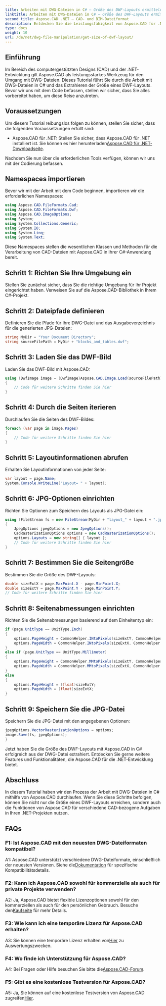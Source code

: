 ```yaml
---
title: Arbeiten mit DWG-Dateien in C# – Größe des DWF-Layouts ermitteln
linktitle: Arbeiten mit DWG-Dateien in C# – Größe des DWF-Layouts ermitteln
second_title: Aspose.CAD .NET – CAD- und BIM-Dateiformat
description: Entdecken Sie die Leistungsfähigkeit von Aspose.CAD für .NET beim Umgang mit DWG-Dateien. Erfahren Sie, wie Sie mit C# mühelos DWF-Layoutgrößen extrahieren.
type: docs
weight: 10
url: /de/net/dwg-file-manipulation/get-size-of-dwf-layout/
---
```

## Einführung

Im Bereich des computergestützten Designs (CAD) und der .NET-Entwicklung gilt Aspose.CAD als leistungsstarkes Werkzeug für den Umgang mit DWG-Dateien. Dieses Tutorial führt Sie durch die Arbeit mit DWG-Dateien in C# und das Extrahieren der Größe eines DWF-Layouts. Bevor wir uns mit dem Code befassen, stellen wir sicher, dass Sie alles vorbereitet haben, um diese Reise anzutreten.

## Voraussetzungen

Um diesem Tutorial reibungslos folgen zu können, stellen Sie sicher, dass die folgenden Voraussetzungen erfüllt sind:

-  Aspose.CAD für .NET: Stellen Sie sicher, dass Aspose.CAD für .NET installiert ist. Sie können es hier herunterladen[Aspose.CAD für .NET-Downloadseite](https://releases.aspose.com/cad/net/).

Nachdem Sie nun über die erforderlichen Tools verfügen, können wir uns mit der Codierung befassen.

## Namespaces importieren

Bevor wir mit der Arbeit mit dem Code beginnen, importieren wir die erforderlichen Namespaces:

```csharp
using Aspose.CAD.FileFormats.Cad;
using Aspose.CAD.FileFormats.Dwf;
using Aspose.CAD.ImageOptions;
using System;
using System.Collections.Generic;
using System.IO;
using System.Linq;
using System.Text;
```

Diese Namespaces stellen die wesentlichen Klassen und Methoden für die Verarbeitung von CAD-Dateien mit Aspose.CAD in Ihrer C#-Anwendung bereit.

## Schritt 1: Richten Sie Ihre Umgebung ein

Stellen Sie zunächst sicher, dass Sie die richtige Umgebung für Ihr Projekt eingerichtet haben. Verweisen Sie auf die Aspose.CAD-Bibliothek in Ihrem C#-Projekt.

## Schritt 2: Dateipfade definieren

Definieren Sie die Pfade für Ihre DWG-Datei und das Ausgabeverzeichnis für die generierten JPG-Dateien:

```csharp
string MyDir = "Your Document Directory";
string sourceFilePath = MyDir + "blocks_and_tables.dwf";
```

## Schritt 3: Laden Sie das DWF-Bild

Laden Sie das DWF-Bild mit Aspose.CAD:

```csharp
using (DwfImage image = (DwfImage)Aspose.CAD.Image.Load(sourceFilePath))
{
    // Code für weitere Schritte finden Sie hier
}
```

## Schritt 4: Durch die Seiten iterieren

Durchlaufen Sie die Seiten des DWF-Bildes:

```csharp
foreach (var page in image.Pages)
{
    // Code für weitere Schritte finden Sie hier
}
```

## Schritt 5: Layoutinformationen abrufen

Erhalten Sie Layoutinformationen von jeder Seite:

```csharp
var layout = page.Name;
System.Console.WriteLine("Layout= " + layout);
```

## Schritt 6: JPG-Optionen einrichten

Richten Sie Optionen zum Speichern des Layouts als JPG-Datei ein:

```csharp
using (FileStream fs = new FileStream(MyDir + "layout_" + layout + ".jpg", FileMode.Create))
{
    JpegOptions jpegOptions = new JpegOptions();
    CadRasterizationOptions options = new CadRasterizationOptions();
    options.Layouts = new string[] { layout };
    // Code für weitere Schritte finden Sie hier
}
```

## Schritt 7: Bestimmen Sie die Seitengröße

Bestimmen Sie die Größe des DWF-Layouts:

```csharp
double sizeExtX = page.MaxPoint.X - page.MinPoint.X;
double sizeExtY = page.MaxPoint.Y - page.MinPoint.Y;
// Code für weitere Schritte finden Sie hier
```

## Schritt 8: Seitenabmessungen einrichten

Richten Sie die Seitenabmessungen basierend auf dem Einheitentyp ein:

```csharp
if (page.UnitType == UnitType.Inch)
{
    options.PageHeight = CommonHelper.INtoPixels(sizeExtY, CommonHelper.DPI);
    options.PageWidth = CommonHelper.INtoPixels(sizeExtX, CommonHelper.DPI);
}
else if (page.UnitType == UnitType.Millimeter)
{
    options.PageHeight = CommonHelper.MMtoPixels(sizeExtY, CommonHelper.DPI);
    options.PageWidth = CommonHelper.MMtoPixels(sizeExtX, CommonHelper.DPI);
}
else
{
    options.PageHeight = (float)sizeExtY;
    options.PageWidth = (float)sizeExtX;
}
```

## Schritt 9: Speichern Sie die JPG-Datei

Speichern Sie die JPG-Datei mit den angegebenen Optionen:

```csharp
jpegOptions.VectorRasterizationOptions = options;
image.Save(fs, jpegOptions);
}
```

Jetzt haben Sie die Größe des DWF-Layouts mit Aspose.CAD in C# erfolgreich aus der DWG-Datei extrahiert. Entdecken Sie gerne weitere Features und Funktionalitäten, die Aspose.CAD für die .NET-Entwicklung bietet.

## Abschluss

In diesem Tutorial haben wir den Prozess der Arbeit mit DWG-Dateien in C# mithilfe von Aspose.CAD durchlaufen. Wenn Sie diese Schritte befolgen, können Sie nicht nur die Größe eines DWF-Layouts erreichen, sondern auch die Funktionen von Aspose.CAD für verschiedene CAD-bezogene Aufgaben in Ihren .NET-Projekten nutzen.

## FAQs

### F1: Ist Aspose.CAD mit den neuesten DWG-Dateiformaten kompatibel?

 A1: Aspose.CAD unterstützt verschiedene DWG-Dateiformate, einschließlich der neuesten Versionen. Siehe die[Dokumentation](https://reference.aspose.com/cad/net/) für spezifische Kompatibilitätsdetails.

### F2: Kann ich Aspose.CAD sowohl für kommerzielle als auch für private Projekte verwenden?

 A2: Ja, Aspose.CAD bietet flexible Lizenzoptionen sowohl für den kommerziellen als auch für den persönlichen Gebrauch. Besuche den[Kaufseite](https://purchase.aspose.com/buy) für mehr Details.

### F3: Wie kann ich eine temporäre Lizenz für Aspose.CAD erhalten?

 A3: Sie können eine temporäre Lizenz erhalten von[Hier](https://purchase.aspose.com/temporary-license/) zu Auswertungszwecken.

### F4: Wo finde ich Unterstützung für Aspose.CAD?

A4: Bei Fragen oder Hilfe besuchen Sie bitte die[Aspose.CAD-Forum](https://forum.aspose.com/c/cad/19).

### F5: Gibt es eine kostenlose Testversion für Aspose.CAD?

 A5: Ja, Sie können auf eine kostenlose Testversion von Aspose.CAD zugreifen[Hier](https://releases.aspose.com/).